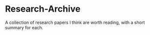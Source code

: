 # Research-Archive
A collection of research papers I think are worth reading, with a short summary for each.
